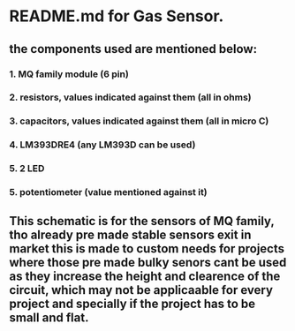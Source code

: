# README.md for Gas Sensor.

## the components used are mentioned below:
### 1. MQ family module (6 pin)
### 2. resistors, values indicated against them (all in ohms)
### 3. capacitors, values indicated against them (all in micro C)
### 4. LM393DRE4 (any LM393D can be used)
### 5. 2 LED
### 5. potentiometer (value mentioned against it)

## This schematic is for the sensors of MQ family, tho already pre made stable sensors exit in market this is made to custom needs for projects where those pre made bulky senors cant be used as they increase the height and clearence of the circuit, which may not be applicaable for every project and specially if the project has to be small and flat.